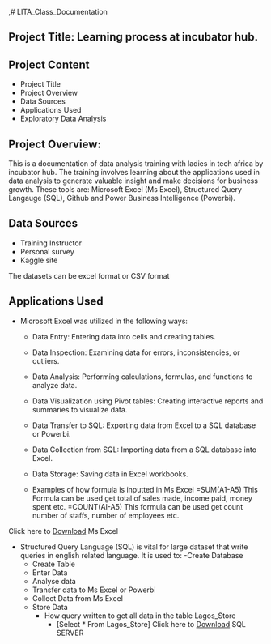 ,# LITA_Class_Documentation

## Project Title: Learning process at incubator hub.

## Project Content
- Project Title
- Project Overview
- Data Sources 
- Applications Used
- Exploratory Data Analysis


## Project Overview: 
This is a documentation of data analysis training with ladies in tech africa by incubator hub. The training involves learning about the applications used in data analysis to generate valuable insight and make decisions for business growth. These tools are: Microsoft Excel (Ms Excel), Structured Query Langauge (SQL), Github and Power Business 
Intelligence (Powerbi). 

## Data Sources
   - Training Instructor
   - Personal survey
   - Kaggle site
     
The datasets can be excel format or CSV format

## Applications Used
- Microsoft Excel was utilized in the following ways:
   - Data Entry: Entering data into cells and creating tables.
   - Data Inspection: Examining data for errors, inconsistencies, or outliers.
   - Data Analysis: Performing calculations, formulas, and functions to analyze data.
   - Data Visualization using Pivot tables: Creating interactive reports and summaries to visualize data.
   - Data Transfer to SQL: Exporting data from Excel to a SQL database or Powerbi.
   - Data Collection from SQL: Importing data from a SQL database into Excel.
   - Data Storage: Saving data in Excel workbooks.
   
   - Examples of how formula is inputted in Ms Excel 
  =SUM(A1-A5)
      This Formula can be used get total of sales made, income paid, money spent etc.
  =COUNT(AI-A5)
      This formula can be used get count number of staffs, number of employees etc.

Click here to [Download](https://www.microsoft.com/en-us/microsoft-365/excel) Ms Excel

- Structured Query Language (SQL) is vital for large dataset that write queries in english related language. It is used to:
   -Create Database
   - Create Table
   - Enter Data
   - Analyse data
   - Transfer data to Ms Excel or Powerbi
   - Collect Data from Ms Excel
   - Store Data
     - How query written to get all data in the table Lagos_Store
       - [Select * From Lagos_Store]
  Click here to [Download](https://www.microsoft.com/en-us/microsoft-365/excel](https://learn.microsoft.com/en-us/sql/ssms/download-sql-server-management-studio-ssms?view=sql-server-ver16&redirectedfrom=MSDN)) SQL SERVER 

     




